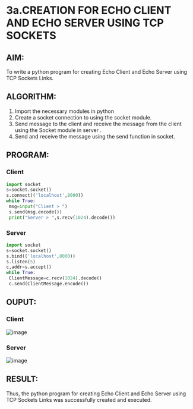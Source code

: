 # 3a.CREATION FOR ECHO CLIENT AND ECHO SERVER USING TCP SOCKETS
## AIM:
To write a python program for creating Echo Client and Echo Server using TCP
Sockets Links.
## ALGORITHM:
1. Import the necessary modules in python
2. Create a socket connection to using the socket module.
3. Send message to the client and receive the message from the client using the Socket module in
 server .
4. Send and receive the message using the send function in socket.
## PROGRAM:
### Client
```python
import socket
s=socket.socket()
s.connect(('localhost',8000))
while True:
 msg=input("Client > ")
 s.send(msg.encode())
 print("Server > ",s.recv(1024).decode())

```

### Server
```python
import socket
s=socket.socket()
s.bind(('localhost',8000))
s.listen(5)
c,addr=s.accept()
while True:
 ClientMessage=c.recv(1024).decode()
 c.send(ClientMessage.encode())
```
## OUPUT:
### Client
![image](https://github.com/Loknaath-sec/3a.Sockets_Creation_for_Echo_Client_and_Echo_Server/assets/145742558/c83f7de0-a30f-45fa-891b-c5859108e564)
### Server
![image](https://github.com/Loknaath-sec/3a.Sockets_Creation_for_Echo_Client_and_Echo_Server/assets/145742558/80ca15ba-c7a1-48d2-9a3a-48f9c3e22c7c)

## RESULT:
Thus, the python program for creating Echo Client and Echo Server using TCP Sockets Links 
was successfully created and executed.
